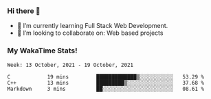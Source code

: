 ### Hi there 👋

- 🌱 I’m currently learning Full Stack Web Development.
- 👯 I’m looking to collaborate on: Web based projects


### My WakaTime Stats!

<!--START_SECTION:waka-->
```text
Week: 13 October, 2021 - 19 October, 2021

C            19 mins         █████████████▒░░░░░░░░░░░   53.29 % 
C++          13 mins         █████████▒░░░░░░░░░░░░░░░   37.68 % 
Markdown     3 mins          ██░░░░░░░░░░░░░░░░░░░░░░░   08.61 % 
```
<!--END_SECTION:waka-->
